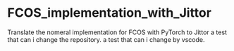 # FCOS_implementation_with_Jittor
Translate the nomeral implementation for FCOS with PyTorch to Jittor
a test that can i change the repository.
a test that can i change by vscode.